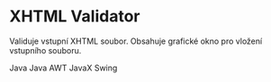 XHTML Validator
===============

Validuje vstupní XHTML soubor. Obsahuje grafické okno pro vložení vstupního souboru.

Java
Java AWT
JavaX Swing
